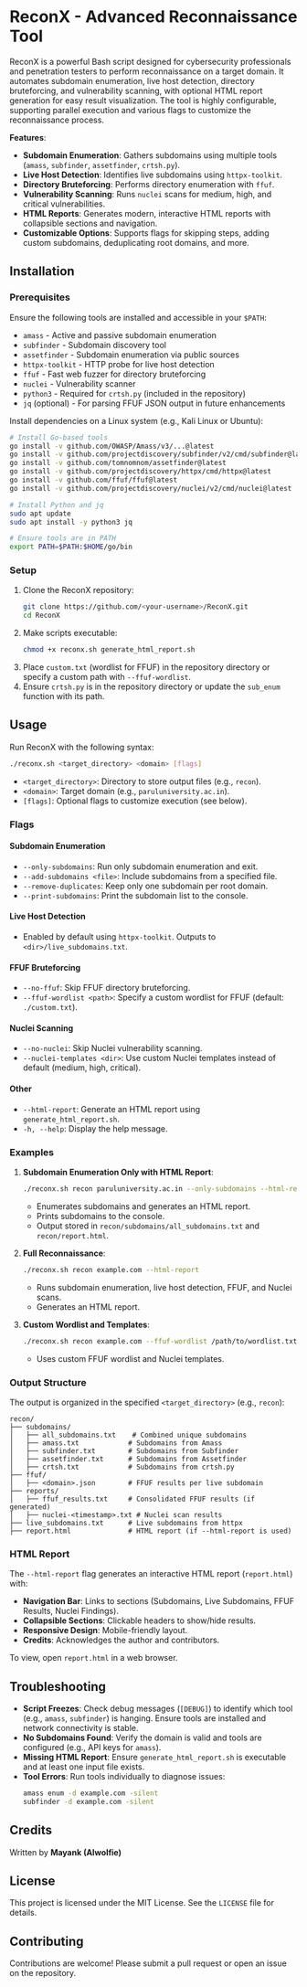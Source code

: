 # ReconX - Advanced Reconnaissance Tool

ReconX is a powerful Bash script designed for cybersecurity professionals and penetration testers to perform reconnaissance on a target domain. It automates subdomain enumeration, live host detection, directory bruteforcing, and vulnerability scanning, with optional HTML report generation for easy result visualization. The tool is highly configurable, supporting parallel execution and various flags to customize the reconnaissance process.

**Features**:
- **Subdomain Enumeration**: Gathers subdomains using multiple tools (`amass`, `subfinder`, `assetfinder`, `crtsh.py`).
- **Live Host Detection**: Identifies live subdomains using `httpx-toolkit`.
- **Directory Bruteforcing**: Performs directory enumeration with `ffuf`.
- **Vulnerability Scanning**: Runs `nuclei` scans for medium, high, and critical vulnerabilities.
- **HTML Reports**: Generates modern, interactive HTML reports with collapsible sections and navigation.
- **Customizable Options**: Supports flags for skipping steps, adding custom subdomains, deduplicating root domains, and more.

## Installation

### Prerequisites
Ensure the following tools are installed and accessible in your `$PATH`:
- `amass` - Active and passive subdomain enumeration
- `subfinder` - Subdomain discovery tool
- `assetfinder` - Subdomain enumeration via public sources
- `httpx-toolkit` - HTTP probe for live host detection
- `ffuf` - Fast web fuzzer for directory bruteforcing
- `nuclei` - Vulnerability scanner
- `python3` - Required for `crtsh.py` (included in the repository)
- `jq` (optional) - For parsing FFUF JSON output in future enhancements

Install dependencies on a Linux system (e.g., Kali Linux or Ubuntu):

```bash
# Install Go-based tools
go install -v github.com/OWASP/Amass/v3/...@latest
go install -v github.com/projectdiscovery/subfinder/v2/cmd/subfinder@latest
go install -v github.com/tomnomnom/assetfinder@latest
go install -v github.com/projectdiscovery/httpx/cmd/httpx@latest
go install -v github.com/ffuf/ffuf@latest
go install -v github.com/projectdiscovery/nuclei/v2/cmd/nuclei@latest

# Install Python and jq
sudo apt update
sudo apt install -y python3 jq

# Ensure tools are in PATH
export PATH=$PATH:$HOME/go/bin
```

### Setup
1. Clone the ReconX repository:
   ```bash
   git clone https://github.com/<your-username>/ReconX.git
   cd ReconX
   ```
2. Make scripts executable:
   ```bash
   chmod +x reconx.sh generate_html_report.sh
   ```
3. Place `custom.txt` (wordlist for FFUF) in the repository directory or specify a custom path with `--ffuf-wordlist`.
4. Ensure `crtsh.py` is in the repository directory or update the `sub_enum` function with its path.

## Usage

Run ReconX with the following syntax:

```bash
./reconx.sh <target_directory> <domain> [flags]
```

- `<target_directory>`: Directory to store output files (e.g., `recon`).
- `<domain>`: Target domain (e.g., `paruluniversity.ac.in`).
- `[flags]`: Optional flags to customize execution (see below).

### Flags
#### Subdomain Enumeration
- `--only-subdomains`: Run only subdomain enumeration and exit.
- `--add-subdomains <file>`: Include subdomains from a specified file.
- `--remove-duplicates`: Keep only one subdomain per root domain.
- `--print-subdomains`: Print the subdomain list to the console.

#### Live Host Detection
- Enabled by default using `httpx-toolkit`. Outputs to `<dir>/live_subdomains.txt`.

#### FFUF Bruteforcing
- `--no-ffuf`: Skip FFUF directory bruteforcing.
- `--ffuf-wordlist <path>`: Specify a custom wordlist for FFUF (default: `./custom.txt`).

#### Nuclei Scanning
- `--no-nuclei`: Skip Nuclei vulnerability scanning.
- `--nuclei-templates <dir>`: Use custom Nuclei templates instead of default (medium, high, critical).

#### Other
- `--html-report`: Generate an HTML report using `generate_html_report.sh`.
- `-h, --help`: Display the help message.

### Examples
1. **Subdomain Enumeration Only with HTML Report**:
   ```bash
   ./reconx.sh recon paruluniversity.ac.in --only-subdomains --html-report --print-subdomains
   ```
   - Enumerates subdomains and generates an HTML report.
   - Prints subdomains to the console.
   - Output stored in `recon/subdomains/all_subdomains.txt` and `recon/report.html`.

2. **Full Reconnaissance**:
   ```bash
   ./reconx.sh recon example.com --html-report
   ```
   - Runs subdomain enumeration, live host detection, FFUF, and Nuclei scans.
   - Generates an HTML report.

3. **Custom Wordlist and Templates**:
   ```bash
   ./reconx.sh recon example.com --ffuf-wordlist /path/to/wordlist.txt --nuclei-templates /path/to/templates --html-report
   ```
   - Uses custom FFUF wordlist and Nuclei templates.

### Output Structure
The output is organized in the specified `<target_directory>` (e.g., `recon`):

```
recon/
├── subdomains/
│   ├── all_subdomains.txt    # Combined unique subdomains
│   ├── amass.txt            # Subdomains from Amass
│   ├── subfinder.txt        # Subdomains from Subfinder
│   ├── assetfinder.txt      # Subdomains from Assetfinder
│   ├── crtsh.txt            # Subdomains from crtsh.py
├── ffuf/
│   ├── <domain>.json        # FFUF results per live subdomain
├── reports/
│   ├── ffuf_results.txt     # Consolidated FFUF results (if generated)
│   ├── nuclei-<timestamp>.txt # Nuclei scan results
├── live_subdomains.txt      # Live subdomains from httpx
├── report.html              # HTML report (if --html-report is used)
```

### HTML Report
The `--html-report` flag generates an interactive HTML report (`report.html`) with:
- **Navigation Bar**: Links to sections (Subdomains, Live Subdomains, FFUF Results, Nuclei Findings).
- **Collapsible Sections**: Clickable headers to show/hide results.
- **Responsive Design**: Mobile-friendly layout.
- **Credits**: Acknowledges the author and contributors.

To view, open `report.html` in a web browser.

## Troubleshooting
- **Script Freezes**: Check debug messages (`[DEBUG]`) to identify which tool (e.g., `amass`, `subfinder`) is hanging. Ensure tools are installed and network connectivity is stable.
- **No Subdomains Found**: Verify the domain is valid and tools are configured (e.g., API keys for `amass`).
- **Missing HTML Report**: Ensure `generate_html_report.sh` is executable and at least one input file exists.
- **Tool Errors**: Run tools individually to diagnose issues:
  ```bash
  amass enum -d example.com -silent
  subfinder -d example.com -silent
  ```

## Credits
Written by **Mayank (AIwolfie)**

## License
This project is licensed under the MIT License. See the `LICENSE` file for details.

## Contributing
Contributions are welcome! Please submit a pull request or open an issue on the repository.
